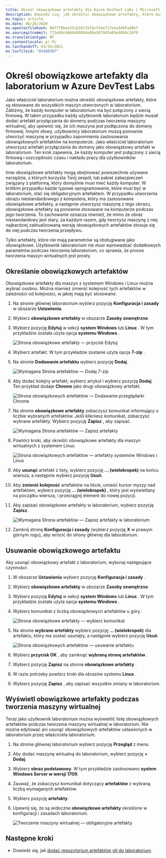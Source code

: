 ```yaml
---
title: Określ obowiązkowe artefakty dla Azure DevTest Labs | Microsoft Docs
description: Dowiedz się, jak określić obowiązkowe artefakty, które muszą zostać zainstalowane przed zainstalowaniem artefaktów wybranych przez użytkownika na maszynach wirtualnych w środowisku laboratoryjnym.
ms.topic: article
ms.date: 06/26/2020
ms.openlocfilehash: 0677f8bea35cb34735fdcf34e717eea349fad8bf
ms.sourcegitcommit: 772eb9c6684dd4864e0ba507945a83e48b8c16f0
ms.translationtype: MT
ms.contentlocale: pl-PL
ms.lasthandoff: 03/19/2021
ms.locfileid: "85480307"
---
```

# <a name="specify-mandatory-artifacts-for-your-lab-in-azure-devtest-labs"></a>Określ obowiązkowe artefakty dla laboratorium w Azure DevTest Labs
Jako właściciel laboratorium można określić obowiązkowe artefakty, które są stosowane do wszystkich maszyn utworzonych w laboratorium. Załóżmy, że każdy komputer w laboratorium ma być połączony z siecią firmową. W takim przypadku każdy użytkownik laboratorium będzie musiał dodać artefakt przyłączania do domeny podczas tworzenia maszyny wirtualnej, aby upewnić się, że ich maszyna jest podłączona do domeny firmowej. Innymi słowy, użytkownicy laboratorium muszą ponownie utworzyć maszynę w przypadku zapomnienia zastosowania obowiązkowych artefaktów na komputerze. Jako właściciel laboratorium utworzysz artefakt przyłączania do domeny jako obowiązkowy artefakt w laboratorium. Ten krok zapewnia, że każdy komputer jest połączony z siecią firmową i oszczędność czasu i nakładu pracy dla użytkowników laboratorium.
 
Inne obowiązkowe artefakty mogą obejmować powszechnie używane narzędzie, z których korzysta Twój zespół, lub pakiet zabezpieczeń związany z platformą, który domyślnie musi mieć każdy komputer. W krótkim przypadku każde typowe oprogramowanie, które musi być w laboratorium, stać się obligatoryjnym artefaktem. W przypadku utworzenia obrazu niestandardowego z komputera, który ma zastosowane obowiązkowe artefakty, a następnie utworzysz maszynę z tego obrazu, obowiązkowe artefakty są ponownie stosowane na komputerze podczas jego tworzenia. To zachowanie oznacza również, że mimo że obraz niestandardowy jest stary, za każdym razem, gdy tworzysz maszynę z niej najbardziej zaktualizowaną wersję obowiązkowych artefaktów stosuje się do niej podczas tworzenia przepływu. 
 
Tylko artefakty, które nie mają parametrów są obsługiwane jako obowiązkowe. Użytkownik laboratorium nie musi wprowadzać dodatkowych parametrów podczas tworzenia laboratorium, co sprawia, że proces tworzenia maszyn wirtualnych jest prosty. 

## <a name="specify-mandatory-artifacts"></a>Określanie obowiązkowych artefaktów
Obowiązkowe artefakty dla maszyn z systemem Windows i Linux można wybrać osobno. Można również zmienić kolejność tych artefaktów w zależności od kolejności, w jakiej mają być stosowane. 

1. Na stronie głównej laboratorium wybierz pozycję **Konfiguracja i zasady** w obszarze **Ustawienia**. 
3. Wybierz **obowiązkowe artefakty** w obszarze **Zasoby zewnętrzne**. 
4. Wybierz pozycję **Edytuj** w sekcji **system Windows** lub **Linux** . W tym przykładzie została użyta opcja **systemu Windows** . 

    ![Strona obowiązkowe artefakty — przycisk Edytuj](media/devtest-lab-mandatory-artifacts/mandatory-artifacts-edit-button.png)
4. Wybierz artefakt. W tym przykładzie zostanie użyta opcja **7-zip** . 
5. Na stronie **Dodawanie artefaktu** wybierz pozycję **Dodaj**. 

    ![Wymagana Strona artefaktów — Dodaj 7-zip](media/devtest-lab-mandatory-artifacts/add-seven-zip.png)
6. Aby dodać kolejny artefakt, wybierz artykuł i wybierz pozycję **Dodaj**. Ten przykład dodaje **Chrome** jako drugi obowiązkowy artefakt.

    ![Strona obowiązkowych artefaktów — Dodawanie przeglądarki Chrome](media/devtest-lab-mandatory-artifacts/add-chrome.png)
7. Na stronie **obowiązkowe artefakty** zobaczysz komunikat informujący o liczbie wybranych artefaktów. Jeśli klikniesz komunikat, zobaczysz wybrane artefakty. Wybierz pozycję **Zapisz** , aby zapisać. 

    ![Wymagana Strona artefaktów — Zapisz artefakty](media/devtest-lab-mandatory-artifacts/save-artifacts.png)
8. Powtórz kroki, aby określić obowiązkowe artefakty dla maszyn wirtualnych z systemem Linux. 
    
    ![Strona obowiązkowych artefaktów — artefakty systemów Windows i Linux](media/devtest-lab-mandatory-artifacts/windows-linux-artifacts.png)
9. Aby **usunąć** artefakt z listy, wybierz pozycję **... (wielokropek)** na końcu wiersza, a następnie wybierz pozycję **Usuń**. 
10. Aby **zmienić kolejność** artefaktów na liście, umieść kursor myszy nad artefaktem, wybierz pozycję **... (wielokropek)** , który jest wyświetlany na początku wiersza, i przeciągnij element do nowej pozycji. 
11. Aby zapisać obowiązkowe artefakty w laboratorium, wybierz pozycję **Zapisz**. 

    ![Wymagana Strona artefaktów — Zapisz artefakty w laboratorium](media/devtest-lab-mandatory-artifacts/save-to-lab.png)
12. Zamknij stronę **Konfiguracja i zasady** (wybierz pozycję **X** w prawym górnym rogu), aby wrócić do strony głównej dla laboratorium.  

## <a name="delete-a-mandatory-artifact"></a>Usuwanie obowiązkowego artefaktu
Aby usunąć obowiązkowy artefakt z laboratorium, wykonaj następujące czynności: 

1. W obszarze **Ustawienia** wybierz pozycję **Konfiguracja i zasady** . 
2. Wybierz **obowiązkowe artefakty** w obszarze **Zasoby zewnętrzne**. 
3. Wybierz pozycję **Edytuj** w sekcji **system Windows** lub **Linux** . W tym przykładzie została użyta opcja **systemu Windows** . 
4. Wybierz komunikat z liczbą obowiązkowych artefaktów u góry. 

    ![Strona obowiązkowe artefakty — wybierz komunikat](media/devtest-lab-mandatory-artifacts/select-message-artifacts.png)
5. Na stronie **wybrane artefakty** wybierz pozycję **... (wielokropek)** dla artefaktu, który ma zostać usunięty, a następnie wybierz pozycję **Usuń**. 
    
    ![Strona obowiązkowych artefaktów — usuwanie artefaktu](media/devtest-lab-mandatory-artifacts/remove-artifact.png)
6. Wybierz **przycisk OK** , aby zamknąć **wybraną stronę artefaktów** . 
7. Wybierz pozycję **Zapisz** na stronie **obowiązkowe artefakty** .
8. W razie potrzeby powtórz kroki dla obrazów systemu **Linux** . 
9. Wybierz pozycję **Zapisz** , aby zapisać wszystkie zmiany w laboratorium. 

## <a name="view-mandatory-artifacts-when-creating-a-vm"></a>Wyświetl obowiązkowe artefakty podczas tworzenia maszyny wirtualnej
Teraz jako użytkownik laboratorium można wyświetlić listę obowiązkowych artefaktów podczas tworzenia maszyny wirtualnej w laboratorium. Nie można edytować ani usunąć obowiązkowych artefaktów ustawionych w laboratorium przez właściciela laboratorium.

1. Na stronie głównej laboratorium wybierz pozycję **Przegląd** z menu.
2. Aby dodać maszynę wirtualną do laboratorium, wybierz pozycję **+ Dodaj**. 
3. Wybierz **obraz podstawowy**. W tym przykładzie zastosowano **system Windows Server w wersji 1709**.
4. Zauważ, że zobaczysz komunikat dotyczący **artefaktów** z wybraną liczbą wymaganych artefaktów. 
5. Wybierz pozycję **artefakty**. 
6. Upewnij się, że są widoczne **obowiązkowe artefakty** określone w konfiguracji i zasadach laboratorium. 

    ![Tworzenie maszyny wirtualnej — obligatoryjne artefakty](media/devtest-lab-mandatory-artifacts/create-vm-artifacts.png)

## <a name="next-steps"></a>Następne kroki
* Dowiedz się, jak [dodać repozytorium artefaktów git do laboratorium](devtest-lab-add-artifact-repo.md).

